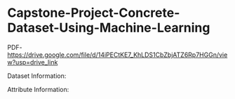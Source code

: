 # Capstone-Project-Concrete-Dataset-Using-Machine-Learning

PDF- https://drive.google.com/file/d/14iPECtKE7_KhLDS1CbZbjATZ6Rp7HGGn/view?usp=drive_link

Dataset Information: 



Attribute Information:




